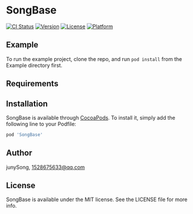 # SongBase

[![CI Status](https://img.shields.io/travis/junySong/SongBase.svg?style=flat)](https://travis-ci.org/junySong/SongBase)
[![Version](https://img.shields.io/cocoapods/v/SongBase.svg?style=flat)](https://cocoapods.org/pods/SongBase)
[![License](https://img.shields.io/cocoapods/l/SongBase.svg?style=flat)](https://cocoapods.org/pods/SongBase)
[![Platform](https://img.shields.io/cocoapods/p/SongBase.svg?style=flat)](https://cocoapods.org/pods/SongBase)

## Example

To run the example project, clone the repo, and run `pod install` from the Example directory first.

## Requirements

## Installation

SongBase is available through [CocoaPods](https://cocoapods.org). To install
it, simply add the following line to your Podfile:

```ruby
pod 'SongBase'
```

## Author

junySong, 1528675633@qq.com

## License

SongBase is available under the MIT license. See the LICENSE file for more info.
